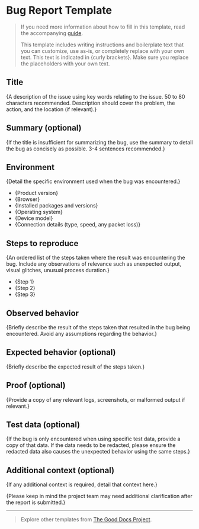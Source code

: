 # Bug Report Template

> If you need more information about how to fill in this template, read the accompanying [guide](https://gitlab.com/tgdp/templates/-/blob/main/bug-report/guide_bug-report.md).
>
> This template includes writing instructions and boilerplate text that you can customize, use as-is, or completely replace with your own text. This text is indicated in {curly brackets}. Make sure you replace the placeholders with your own text.

## Title

{A description of the issue using key words relating to the issue. 50 to 80 characters recommended. Description should cover the problem, the action, and the location (if relevant).}

## Summary (optional)

{If the title is insufficient for summarizing the bug, use the summary to detail the bug as concisely as possible. 3-4 sentences recommended.}

## Environment

{Detail the specific environment used when the bug was encountered.}

* {Product version}
* {Browser}
* {Installed packages and versions}
* {Operating system}
* {Device model}
* {Connection details (type, speed, any packet loss)}

## Steps to reproduce

{An ordered list of the steps taken where the result was encountering the bug. Include any observations of relevance such as unexpected output, visual glitches, unusual process duration.}

* {Step 1}
* {Step 2}
* {Step 3}

## Observed behavior

{Briefly describe the result of the steps taken that resulted in the bug being encountered. Avoid any assumptions regarding the behavior.}

## Expected behavior (optional)

{Briefly describe the expected result of the steps taken.}

## Proof (optional)

{Provide a copy of any relevant logs, screenshots, or malformed output if relevant.}

## Test data (optional)

{If the bug is only encountered when using specific test data, provide a copy of that data. If the data needs to be redacted, please ensure the redacted data also causes the unexpected behavior using the same steps.}

## Additional context (optional)

{If any additional context is required, detail that context here.}

{Please keep in mind the project team may need additional clarification after the report is submitted.}

---

> Explore other templates from [The Good Docs Project](https://thegooddocsproject.dev/). 